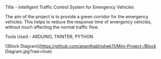 Title - Intelligent Traffic Control System for Emergency Vehicles


The aim of the project is to provide a green corridor for the emergency vehicles. 
This helps to reduce the response time of emergency vehicles, without much affecting the normal traffic flow. 

Tools Used - ARDUINO, TKINTER, PYTHON

![Block Diagram](https://github.com/ananthabhishek11/Mini-Project-/Block Diagram.jpg?raw=true)
